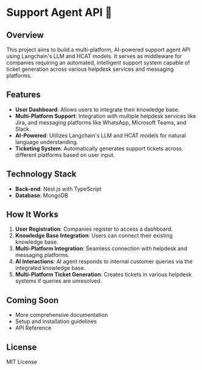 # Support Agent API 🤖

## Overview

This project aims to build a multi-platform, AI-powered support agent API using Langchain's LLM and HCAT models. It serves as middleware for companies requiring an automated, intelligent support system capable of ticket generation across various helpdesk services and messaging platforms.

## Features

- **User Dashboard**: Allows users to integrate their knowledge base.
- **Multi-Platform Support**: Integration with multiple helpdesk services like Jira, and messaging platforms like WhatsApp, Microsoft Teams, and Slack.
- **AI-Powered**: Utilizes Langchain's LLM and HCAT models for natural language understanding.
- **Ticketing System**: Automatically generates support tickets across different platforms based on user input.

## Technology Stack

- **Back-end**: Nest.js with TypeScript
- **Database**: MongoDB

## How It Works

1. **User Registration**: Companies register to access a dashboard.
2. **Knowledge Base Integration**: Users can connect their existing knowledge base.
3. **Multi-Platform Integration**: Seamless connection with helpdesk and messaging platforms.
4. **AI Interactions**: AI agent responds to internal customer queries via the integrated knowledge base.
5. **Multi-Platform Ticket Generation**: Creates tickets in various helpdesk systems if queries are unresolved.

## Coming Soon

- More comprehensive documentation
- Setup and installation guidelines
- API Reference

## License

MIT License
